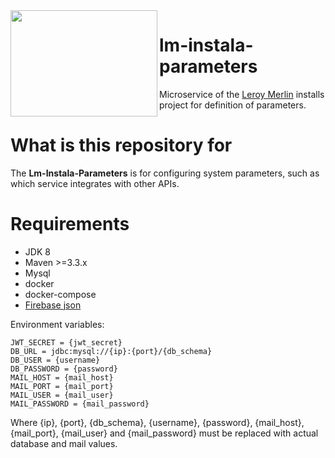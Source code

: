 <img height=170 width=235 align="left" src="https://github.com/leroy-merlin-br/jobs/blob/master/logo.png">

# lm-instala-parameters

Microservice of the [Leroy Merlin](https://www.leroymerlin.com.br/) installs project for definition of parameters.

# What is this repository for

The **Lm-Instala-Parameters** is for configuring system parameters, such as which service integrates with other APIs.

# Requirements

- JDK 8
- Maven >=3.3.x
- Mysql
- docker
- docker-compose
- [Firebase json](DEVELOPERS.md)

Environment variables:

    JWT_SECRET = {jwt_secret}
	DB_URL = jdbc:mysql://{ip}:{port}/{db_schema} 
	DB_USER = {username}
	DB_PASSWORD = {password}
	MAIL_HOST = {mail_host}
	MAIL_PORT = {mail_port}
	MAIL_USER = {mail_user}
	MAIL_PASSWORD = {mail_password}

Where {ip}, {port}, {db_schema}, {username}, {password}, {mail_host}, {mail_port}, {mail_user} and
{mail_password} must be replaced with actual database and mail values.
